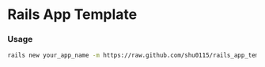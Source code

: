# Rails App Template

### Usage

```bash
rails new your_app_name -m https://raw.github.com/shu0115/rails_app_template/master/app_template.rb
```

